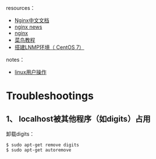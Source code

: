 resources：  
* [Nginx中文文档](http://www.nginx.cn/doc/)  
* [nginx news](http://nginx.org/)  
* [nginx](http://nginx.org/en/)  
* [菜鸟教程](http://www.runoob.com/linux/nginx-install-setup.html)  
* [搭建LNMP环境（ CentOS 7）](https://help.aliyun.com/document_detail/97251.html?spm=a2c4g.11186623.6.990.3fe3685301ylyp)

notes：  
* [linux用户操作](https://github.com/nonelittlesong/study-ubuntu/wiki/CentOS-User-and-Group)


# Troubleshootings
## 1、 localhost被其他程序（如digits）占用
卸载digits：  
```
$ sudo apt-get remove digits
$ sudo apt-get autoremove
```

